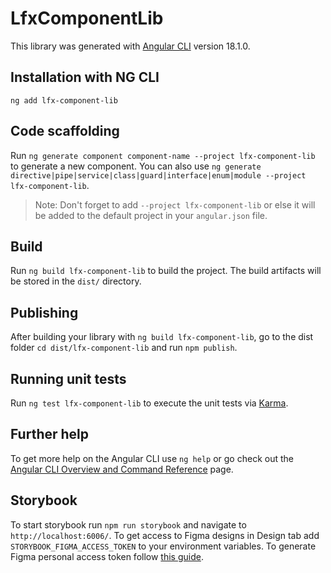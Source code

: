 # LfxComponentLib

This library was generated with [Angular CLI](https://github.com/angular/angular-cli) version 18.1.0.

## Installation with NG CLI
`ng add lfx-component-lib`

## Code scaffolding

Run `ng generate component component-name --project lfx-component-lib` to generate a new component. You can also use `ng generate directive|pipe|service|class|guard|interface|enum|module --project lfx-component-lib`.
> Note: Don't forget to add `--project lfx-component-lib` or else it will be added to the default project in your `angular.json` file. 

## Build

Run `ng build lfx-component-lib` to build the project. The build artifacts will be stored in the `dist/` directory.

## Publishing

After building your library with `ng build lfx-component-lib`, go to the dist folder `cd dist/lfx-component-lib` and run `npm publish`.

## Running unit tests

Run `ng test lfx-component-lib` to execute the unit tests via [Karma](https://karma-runner.github.io).

## Further help

To get more help on the Angular CLI use `ng help` or go check out the [Angular CLI Overview and Command Reference](https://angular.dev/tools/cli) page.

## Storybook

To start storybook run `npm run storybook` and navigate to `http://localhost:6006/`.
To get access to Figma designs in Design tab add `STORYBOOK_FIGMA_ACCESS_TOKEN` to your environment variables. To generate Figma personal access token follow [this guide](https://www.figma.com/developers/api#access-tokens).
```
